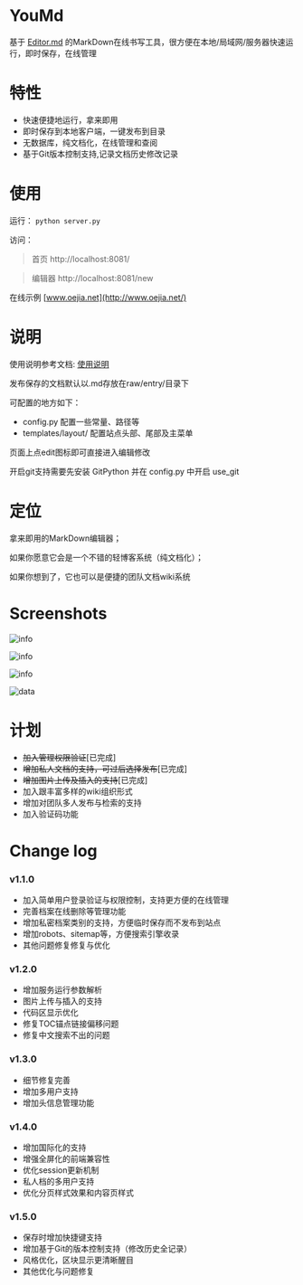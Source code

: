 # YouMd
基于 [Editor.md](https://github.com/pandao/editor.md) 的MarkDown在线书写工具，很方便在本地/局域网/服务器快速运行，即时保存，在线管理

# 特性
* 快速便捷地运行，拿来即用
* 即时保存到本地客户端，一键发布到目录
* 无数据库，纯文档化，在线管理和查阅
* 基于Git版本控制支持,记录文档历史修改记录

# 使用
运行：
`python server.py`

访问：
> 首页 http://localhost:8081/

> 编辑器 http://localhost:8081/new

在线示例 [www.oejia.net](http://www.oejia.net/)


# 说明
使用说明参考文档: [使用说明](http://www.oejia.net/blog/2016/02/23/youmd_base_use.html)

发布保存的文档默认以.md存放在raw/entry/目录下

可配置的地方如下：
* config.py 配置一些常量、路径等
* templates/layout/ 配置站点头部、尾部及主菜单

页面上点edit图标即可直接进入编辑修改

开启git支持需要先安装 GitPython 并在 config.py 中开启 use_git

# 定位
拿来即用的MarkDown编辑器；

如果你愿意它会是一个不错的轻博客系统（纯文档化）；

如果你想到了，它也可以是便捷的团队文档wiki系统

Screenshots
========
![info](https://github.com/JoneXiong/YouMd/raw/master/static/img/editor.png)

![info](https://github.com/JoneXiong/YouMd/raw/master/static/img/blog.jpg)

![info](https://github.com/JoneXiong/YouMd/raw/master/static/img/publish.jpg)

![data](https://github.com/JoneXiong/YouMd/raw/master/static/img/update.jpg)

# 计划
- ~~加入管理权限验证~~[已完成]
- ~~增加私人文档的支持，可过后选择发布~~[已完成]
- ~~增加图片上传及插入的支持~~[已完成]
- 加入跟丰富多样的wiki组织形式
- 增加对团队多人发布与检索的支持
- 加入验证码功能


# Change log

### v1.1.0

- 加入简单用户登录验证与权限控制，支持更方便的在线管理
- 完善档案在线删除等管理功能
- 增加私密档案类别的支持，方便临时保存而不发布到站点
- 增加robots、sitemap等，方便搜索引擎收录
- 其他问题修复修复与优化

### v1.2.0

- 增加服务运行参数解析
- 图片上传与插入的支持
- 代码区显示优化
- 修复TOC锚点链接偏移问题
- 修复中文搜索不出的问题

### v1.3.0

- 细节修复完善
- 增加多用户支持
- 增加头信息管理功能

### v1.4.0

- 增加国际化的支持
- 增强全屏化的前端兼容性
- 优化session更新机制
- 私人档的多用户支持
- 优化分页样式效果和内容页样式

### v1.5.0

- 保存时增加快捷键支持
- 增加基于Git的版本控制支持（修改历史全记录）
- 风格优化，区块显示更清晰醒目
- 其他优化与问题修复


